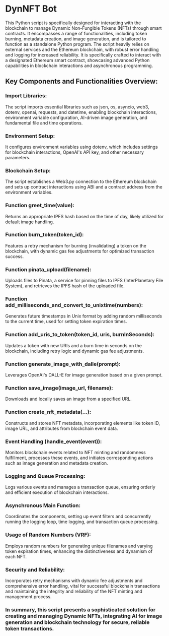 # DynNFT Bot

This Python script is specifically designed for interacting with the blockchain to manage Dynamic Non-Fungible Tokens (NFTs) through smart contracts. It encompasses a range of functionalities, including token burning, metadata creation, and image generation, and is tailored to function as a standalone Python program. The script heavily relies on external services and the Ethereum blockchain, with robust error handling and logging for increased reliability. It is specifically crafted to interact with a designated Ethereum smart contract, showcasing advanced Python capabilities in blockchain interactions and asynchronous programming.

## Key Components and Functionalities Overview:

### Import Libraries:
The script imports essential libraries such as json, os, asyncio, web3, dotenv, openai, requests, and datetime, enabling blockchain interactions, environment variable configuration, AI-driven image generation, and fundamental file and time operations.

### Environment Setup:
It configures environment variables using dotenv, which includes settings for blockchain interactions, OpenAI's API key, and other necessary parameters.

### Blockchain Setup:
The script establishes a Web3.py connection to the Ethereum blockchain and sets up contract interactions using ABI and a contract address from the environment variables.

### Function greet_time(value):
Returns an appropriate IPFS hash based on the time of day, likely utilized for default image handling.

### Function burn_token(token_id):
Features a retry mechanism for burning (invalidating) a token on the blockchain, with dynamic gas fee adjustments for optimized transaction success.

### Function pinata_upload(filename):
Uploads files to Pinata, a service for pinning files to IPFS (InterPlanetary File System), and retrieves the IPFS hash of the uploaded file.

### Function add_milliseconds_and_convert_to_unixtime(numbers):
Generates future timestamps in Unix format by adding random milliseconds to the current time, used for setting token expiration times.

### Function add_uris_to_token(token_id, uris, burnInSeconds):
Updates a token with new URIs and a burn time in seconds on the blockchain, including retry logic and dynamic gas fee adjustments.

### Function generate_image_with_dalle(prompt):
Leverages OpenAI's DALL-E for image generation based on a given prompt.

### Function save_image(image_url, filename):
Downloads and locally saves an image from a specified URL.

### Function create_nft_metadata(...):
Constructs and stores NFT metadata, incorporating elements like token ID, image URL, and attributes from blockchain event data.

### Event Handling (handle_event(event)):
Monitors blockchain events related to NFT minting and randomness fulfillment, processes these events, and initiates corresponding actions such as image generation and metadata creation.

### Logging and Queue Processing:
Logs various events and manages a transaction queue, ensuring orderly and efficient execution of blockchain interactions.

### Asynchronous Main Function:
Coordinates the components, setting up event filters and concurrently running the logging loop, time logging, and transaction queue processing.

### Usage of Random Numbers (VRF):
Employs random numbers for generating unique filenames and varying token expiration times, enhancing the distinctiveness and dynamism of each NFT.

### Security and Reliability:
Incorporates retry mechanisms with dynamic fee adjustments and comprehensive error handling, vital for successful blockchain transactions and maintaining the integrity and reliability of the NFT minting and management process.

### In summary, this script presents a sophisticated solution for creating and managing Dynamic NFTs, integrating AI for image generation and blockchain technology for secure, reliable token transactions.
